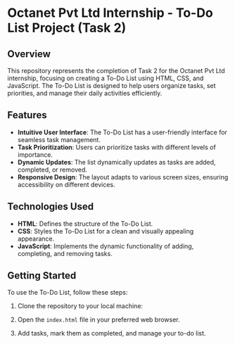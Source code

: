 # Octanet Pvt Ltd Internship - To-Do List Project (Task 2)

## Overview

This repository represents the completion of Task 2 for the Octanet Pvt Ltd internship, focusing on creating a To-Do List using HTML, CSS, and JavaScript. The To-Do List is designed to help users organize tasks, set priorities, and manage their daily activities efficiently.

## Features

- **Intuitive User Interface**: The To-Do List has a user-friendly interface for seamless task management.
- **Task Prioritization**: Users can prioritize tasks with different levels of importance.
- **Dynamic Updates**: The list dynamically updates as tasks are added, completed, or removed.
- **Responsive Design**: The layout adapts to various screen sizes, ensuring accessibility on different devices.

## Technologies Used

- **HTML**: Defines the structure of the To-Do List.
- **CSS**: Styles the To-Do List for a clean and visually appealing appearance.
- **JavaScript**: Implements the dynamic functionality of adding, completing, and removing tasks.

## Getting Started

To use the To-Do List, follow these steps:

1. Clone the repository to your local machine:

2. Open the `index.html` file in your preferred web browser.

3. Add tasks, mark them as completed, and manage your to-do list.
